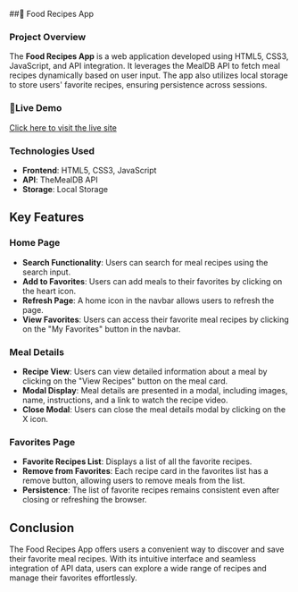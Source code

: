 ##🍲 Food Recipes App

### Project Overview

The **Food Recipes App** is a web application developed using HTML5, CSS3, JavaScript, and API integration. It leverages the MealDB API to fetch meal recipes dynamically based on user input. The app also utilizes local storage to store users' favorite recipes, ensuring persistence across sessions.

### 🔗Live Demo
[Click here to visit the live site](https://raghabendra-dash.github.io/Food-Recipes-APP/)

### Technologies Used
- **Frontend**: HTML5, CSS3, JavaScript
- **API**: TheMealDB API
- **Storage**: Local Storage

## Key Features

### Home Page
- **Search Functionality**: Users can search for meal recipes using the search input.
- **Add to Favorites**: Users can add meals to their favorites by clicking on the heart icon.
- **Refresh Page**: A home icon in the navbar allows users to refresh the page.
- **View Favorites**: Users can access their favorite meal recipes by clicking on the "My Favorites" button in the navbar.

### Meal Details
- **Recipe View**: Users can view detailed information about a meal by clicking on the "View Recipes" button on the meal card.
- **Modal Display**: Meal details are presented in a modal, including images, name, instructions, and a link to watch the recipe video.
- **Close Modal**: Users can close the meal details modal by clicking on the X icon.

### Favorites Page
- **Favorite Recipes List**: Displays a list of all the favorite recipes.
- **Remove from Favorites**: Each recipe card in the favorites list has a remove button, allowing users to remove meals from the list.
- **Persistence**: The list of favorite recipes remains consistent even after closing or refreshing the browser.

## Conclusion

The Food Recipes App offers users a convenient way to discover and save their favorite meal recipes. With its intuitive interface and seamless integration of API data, users can explore a wide range of recipes and manage their favorites effortlessly.
